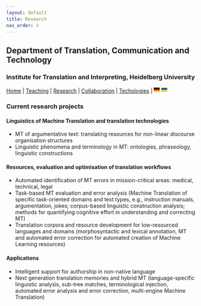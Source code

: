 ```yaml
---
layout: default
title: Research
nav_order: 3
---
```


## Department of Translation, Communication and Technology
### Institute for Translation and Interpreting, Heidelberg University

[Home](index.md) | [Teaching](teaching.md) | [Research](research.md) | [Collaboration](collaboration.md) | [Techologies](techlabs.md) | [![Image](de_l_flag.png)](de_index.html) [![Image](uk_l_flag.png)](uk_index.html)

### Current research projects

#### Linguistics of Machine Translation and translation technologies

- MT of argumentative text: translating resources for non-linear discourse organisation structures
- Linguistic phenomena and terminology in MT: ontologies, phraseology, linguistic constructions

#### Resources, evaluation and optimisation of translation workflows

- Automated identification of MT errors in mission-critical areas: medical, technical, legal
- Task-based MT evaluation and error analysis (Machine Translation of specific task-oriented domains and text types, e.g., instruction manuals, argumentation, jokes; corpus-based linguistic construction analysis; methods for quantifying cognitive effort in understanding and correcting MT)
- Translation corpora and resource development for low-resourced languages and domains (morphosyntactic and lexical annotation, MT and automated error correction for automated creation of Machine Learning resources)

#### Applications

- Intelligent support for authorship in non-native language
- Next generation translation memories and hybrid MT (language-specific linguistic analysis, sub-tree matches, terminological injection, automated error analysis and error correction, multi-engine Machine Translation)
